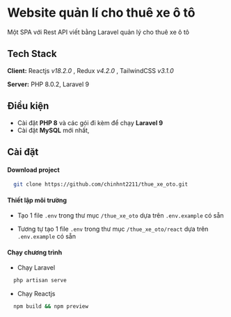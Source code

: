 
# Website quản lí cho thuê xe ô tô

Một SPA với Rest API viết bằng Laravel quản lý cho thuê xe ô tô




## Tech Stack

**Client:** Reactjs *v18.2.0* , Redux *v4.2.0* , TailwindCSS *v3.1.0*

**Server:** PHP 8.0.2, Laravel 9 

## Điều kiện
* Cài đặt **PHP 8** và các gói đi kèm để chạy **Laravel 9**
* Cài đặt **MySQL** mới nhất,  
## Cài đặt

#### Download project

```bash
  git clone https://github.com/chinhnt2211/thue_xe_oto.git
```

#### Thiết lập môi trường
- Tạo 1 file `.env` trong thư mục `/thue_xe_oto` dựa trên `.env.example` có sẵn 

- Tương tự tạo 1 file `.env` trong thư mục `/thue_xe_oto/react` dựa trên `.env.example` có sẵn 

#### Chạy chương trình

- Chạy Laravel 
```bash
  php artisan serve 
```

- Chạy Reactjs
```bash
  npm build && npm preview
```